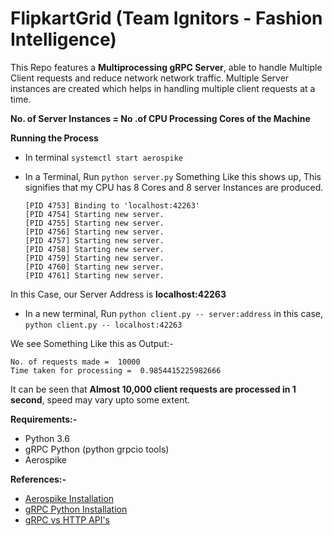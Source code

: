 # FlipkartGrid (Team Ignitors - Fashion Intelligence)
This Repo features a **Multiprocessing gRPC Server**, able to handle Multiple Client requests and reduce network network traffic. Multiple Server instances are created which helps in handling multiple client requests at a time.

**No. of Server Instances = No .of CPU Processing Cores of the Machine**

**Running the Process**
* In terminal `systemctl start aerospike`

* In a Terminal, Run `python server.py`
  Something Like this shows up, This signifies that my CPU has 8 Cores and 8 server Instances are produced.
  ```
  [PID 4753] Binding to 'localhost:42263'
  [PID 4754] Starting new server.
  [PID 4755] Starting new server.
  [PID 4756] Starting new server.
  [PID 4757] Starting new server.
  [PID 4758] Starting new server.
  [PID 4759] Starting new server.
  [PID 4760] Starting new server.
  [PID 4761] Starting new server.
  ```
  
 In this Case, our Server Address is **localhost:42263**
  
 * In a new terminal, Run `python client.py -- server:address` in this case, `python client.py -- localhost:42263`
 
 We see Something Like this as Output:-
 ```
 No. of requests made =  10000
 Time taken for processing =  0.9854415225982666
 ```
 It can be seen that **Almost 10,000 client requests are processed in 1 second**, speed may vary upto some extent.
  
 **Requirements:-**
 * Python 3.6
 * gRPC Python (python grpcio tools)
 * Aerospike
 
 **References:-**
 * [Aerospike Installation](https://www.aerospike.com/docs/operations/install/)
 * [gRPC Python Installation](https://grpc.io/docs/languages/python/basics/)
 * [gRPC vs HTTP API's](https://docs.microsoft.com/en-us/aspnet/core/grpc/comparison?view=aspnetcore-3.1)
